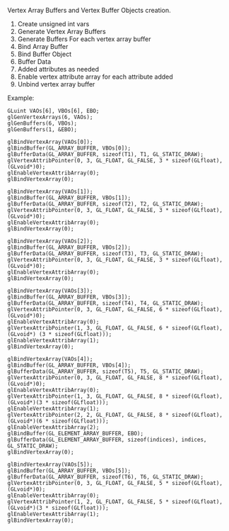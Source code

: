 Vertex Array Buffers and Vertex Buffer Objects creation.
1. Create unsigned int vars
2. Generate Vertex Array Buffers
3. Generate Buffers
For each vertex array buffer
4. Bind Array Buffer
5. Bind Buffer Object
6. Buffer Data
7. Added attributes as needed
8. Enable vertex attribute array for each attribute added
9. Unbind vertex array buffer

Example:

	GLuint VAOs[6], VBOs[6], EBO;
	glGenVertexArrays(6, VAOs);
	glGenBuffers(6, VBOs);
	glGenBuffers(1, &EBO);

	glBindVertexArray(VAOs[0]);
	glBindBuffer(GL_ARRAY_BUFFER, VBOs[0]);
	glBufferData(GL_ARRAY_BUFFER, sizeof(T1), T1, GL_STATIC_DRAW);
	glVertexAttribPointer(0, 3, GL_FLOAT, GL_FALSE, 3 * sizeof(GLfloat), (GLvoid*)0);
	glEnableVertexAttribArray(0);
	glBindVertexArray(0);

	glBindVertexArray(VAOs[1]);
	glBindBuffer(GL_ARRAY_BUFFER, VBOs[1]);
	glBufferData(GL_ARRAY_BUFFER, sizeof(T2), T2, GL_STATIC_DRAW);
	glVertexAttribPointer(0, 3, GL_FLOAT, GL_FALSE, 3 * sizeof(GLfloat), (GLvoid*)0);
	glEnableVertexAttribArray(0);
	glBindVertexArray(0);

	glBindVertexArray(VAOs[2]);
	glBindBuffer(GL_ARRAY_BUFFER, VBOs[2]);
	glBufferData(GL_ARRAY_BUFFER, sizeof(T3), T3, GL_STATIC_DRAW);
	glVertexAttribPointer(0, 3, GL_FLOAT, GL_FALSE, 3 * sizeof(GLfloat), (GLvoid*)0);
	glEnableVertexAttribArray(0);
	glBindVertexArray(0);

	glBindVertexArray(VAOs[3]);
	glBindBuffer(GL_ARRAY_BUFFER, VBOs[3]);
	glBufferData(GL_ARRAY_BUFFER, sizeof(T4), T4, GL_STATIC_DRAW);
	glVertexAttribPointer(0, 3, GL_FLOAT, GL_FALSE, 6 * sizeof(GLfloat), (GLvoid*)0);
	glEnableVertexAttribArray(0);
	glVertexAttribPointer(1, 3, GL_FLOAT, GL_FALSE, 6 * sizeof(GLfloat), (GLvoid*) (3 * sizeof(GLfloat)));
	glEnableVertexAttribArray(1);
	glBindVertexArray(0);
	
	glBindVertexArray(VAOs[4]);
	glBindBuffer(GL_ARRAY_BUFFER, VBOs[4]);
	glBufferData(GL_ARRAY_BUFFER, sizeof(T5), T5, GL_STATIC_DRAW);
	glVertexAttribPointer(0, 3, GL_FLOAT, GL_FALSE, 8 * sizeof(GLfloat), (GLvoid*)0);
	glEnableVertexAttribArray(0);
	glVertexAttribPointer(1, 3, GL_FLOAT, GL_FALSE, 8 * sizeof(GLfloat), (GLvoid*)(3 * sizeof(GLfloat)));
	glEnableVertexAttribArray(1);
	glVertexAttribPointer(2, 2, GL_FLOAT, GL_FALSE, 8 * sizeof(GLfloat), (GLvoid*)(6 * sizeof(GLfloat)));
	glEnableVertexAttribArray(2);
	glBindBuffer(GL_ELEMENT_ARRAY_BUFFER, EBO);
	glBufferData(GL_ELEMENT_ARRAY_BUFFER, sizeof(indices), indices, GL_STATIC_DRAW);
	glBindVertexArray(0);

	glBindVertexArray(VAOs[5]);
	glBindBuffer(GL_ARRAY_BUFFER, VBOs[5]);
	glBufferData(GL_ARRAY_BUFFER, sizeof(T6), T6, GL_STATIC_DRAW);
	glVertexAttribPointer(0, 3, GL_FLOAT, GL_FALSE, 5 * sizeof(GLfloat), (GLvoid*)0);
	glEnableVertexAttribArray(0);
	glVertexAttribPointer(1, 2, GL_FLOAT, GL_FALSE, 5 * sizeof(GLfloat), (GLvoid*)(3 * sizeof(GLfloat)));
	glEnableVertexAttribArray(1);
	glBindVertexArray(0);
